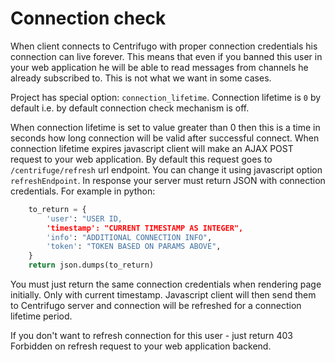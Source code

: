 # Connection check

When client connects to Centrifugo with proper connection credentials his connection
can live forever. This means that even if you banned this user in your web application
he will be able to read messages from channels he already subscribed to. This is not
what we want in some cases.

Project has special option: `connection_lifetime`. Connection lifetime is `0` by default
i.e. by default connection check mechanism is off.

When connection lifetime is set to value greater than 0 then this is a time in seconds how
long connection will be valid after successful connect. When connection lifetime expires
javascript client will make an AJAX POST request to your web application. By default this
request goes to `/centrifuge/refresh` url endpoint. You can change it using javascript
option `refreshEndpoint`. In response your server must return JSON with connection
credentials. For example in python:

```python
    to_return = {
        'user': "USER ID,
        'timestamp': "CURRENT TIMESTAMP AS INTEGER",
        'info': "ADDITIONAL CONNECTION INFO",
        'token': "TOKEN BASED ON PARAMS ABOVE",
    }
    return json.dumps(to_return)
```

You must just return the same connection credentials when rendering page initially.
Only with current timestamp. Javascript client will then send them to Centrifugo
server and connection will be refreshed for a connection lifetime period.

If you don't want to refresh connection for this user - just return 403 Forbidden
on refresh request to your web application backend.